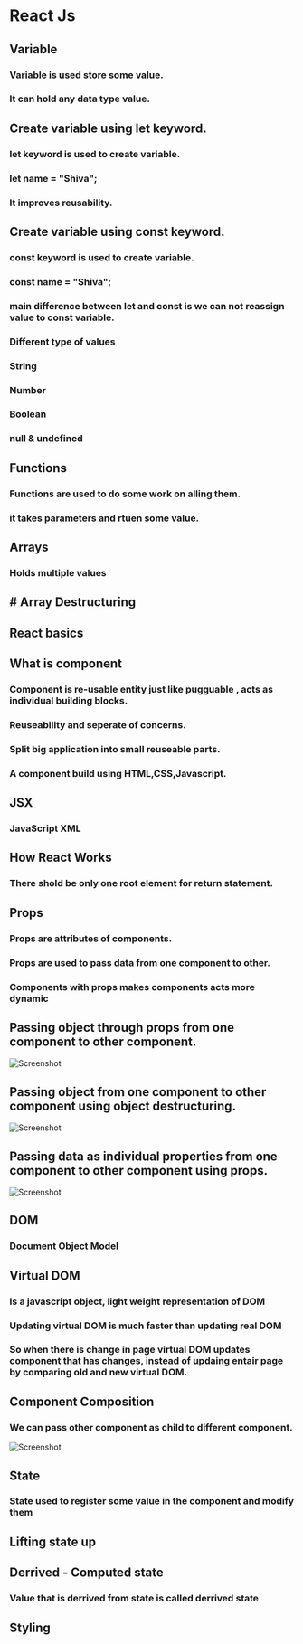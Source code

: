 # React Js
## Variable
### Variable is used store some value.
### It can hold any data type value.
## Create variable using let keyword.
### let keyword is used to create variable.
### let name = "Shiva";
### It improves reusability.
## Create variable using const keyword.
### const keyword is used to create variable.
### const name = "Shiva";
### main difference between let and const is we can not reassign value to const variable.
### Different type of values
### String
### Number
### Boolean
### null & undefined

## Functions
### Functions are used to do some work on alling them.
### it takes parameters and rtuen some value.

## Arrays
### Holds multiple values

## # Array Destructuring

## React basics
## What is component
### Component is re-usable entity just like pugguable , acts as individual building blocks.
### Reuseability and seperate of concerns.
### Split big application into small reuseable parts.
### A component build using HTML,CSS,Javascript.
## JSX
### JavaScript XML
## How React Works
### There shold be only one root element for return statement.
## Props
### Props are attributes of components.
### Props are used to pass data from one component to other.
### Components with props makes components acts more dynamic
## Passing object through props from one component to other component. 
![Screenshot](props-object.png)
## Passing object from one component to other component using object destructuring. 
![Screenshot](props-object-destructure.png)
## Passing data as individual properties from one component to other component using props.
![Screenshot](props-with-fields.png) 
## DOM
### Document Object Model
## Virtual DOM
### Is a javascript object, light weight representation of DOM
### Updating virtual DOM is much faster than updating real DOM 
### So when there is change in page virtual DOM updates component that has changes, instead of updaing entair page by comparing old and new virtual DOM.
## Component Composition
### We can pass other component as child to different component.
![Screenshot](child-components.png) 
## State
### State used to register some value in the component and modify them 
## Lifting state up
## Derrived - Computed state
### Value that is derrived from state is called derrived state
## Styling
